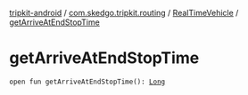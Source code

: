 [tripkit-android](../../index.md) / [com.skedgo.tripkit.routing](../index.md) / [RealTimeVehicle](index.md) / [getArriveAtEndStopTime](./get-arrive-at-end-stop-time.md)

# getArriveAtEndStopTime

`open fun getArriveAtEndStopTime(): `[`Long`](https://kotlinlang.org/api/latest/jvm/stdlib/kotlin/-long/index.html)